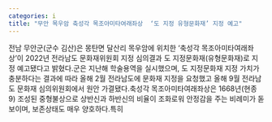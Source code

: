 ```yaml
---
categories: i
title: "무안 목우암 축성각 목조아미타여래좌상  ‘도 지정 유형문화재’ 지정 예고"
---
```

전남 무안군(군수 김산)은 몽탄면 달산리 목우암에 위치한 ‘축성각 목조아미타여래좌상’이 2022년 전라남도 문화재위원회 지정 심의결과 도 지정문화재(유형문화재)로 지정 예고됐다고 밝혔다.군은 지난해 학술용역을 실시했으며, 도 지정문화재 지정 가치가 충분하다는 결과에 따라 올해 2월 전라남도에 문화재 지정을 요청했고 올해 9월 전라남도 문화재 심의위원회에서 원안 가결됐다.축성각 목조아미타여래좌상은 1668년(현종 9) 조성된 중형불상으로 상반신과 하반신의 비율이 조화로워 안정감을 주는 비례미가 돋보이며, 보존상태도 매우 양호하다.특히